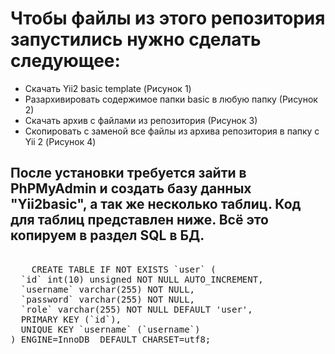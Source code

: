<h1>Чтобы файлы из этого репозитория запустились нужно сделать следующее:</h1>
<ul>
    <li>Скачать Yii2 basic template (Рисунок 1)</li>
    <li>Разархивировать содержимое папки basic в любую папку (Рисунок 2)</li>
    <li>Скачать архив с файлами из репозитория (Рисунок 3)</li>
    <li>Скопировать с заменой все файлы из архива репозитория в папку с Yii 2 (Рисунок 4)</li>
</ul>

<h2>После установки требуется зайти в PhPMyAdmin и создать базу данных "Yii2basic", а так же несколько таблиц. Код для таблиц представлен ниже. Всё это копируем в раздел SQL в БД.</h2>
<xmp>
    CREATE TABLE IF NOT EXISTS `user` (
  `id` int(10) unsigned NOT NULL AUTO_INCREMENT,
  `username` varchar(255) NOT NULL,
  `password` varchar(255) NOT NULL,
  `role` varchar(255) NOT NULL DEFAULT 'user',
  PRIMARY KEY (`id`),
  UNIQUE KEY `username` (`username`)
) ENGINE=InnoDB  DEFAULT CHARSET=utf8;
</xmp>
